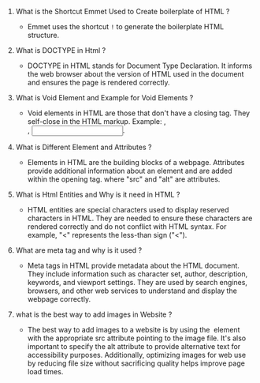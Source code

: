 1. What is the Shortcut Emmet Used to Create boilerplate of HTML ?
   - Emmet uses the shortcut `!` to generate the boilerplate HTML structure.

2. What is DOCTYPE in Html ?
   - DOCTYPE in HTML stands for Document Type Declaration. It informs the web browser about the version of HTML used in the document and ensures the page is rendered correctly.

3. What is Void Element and Example for Void Elements ?
   - Void elements in HTML are those that don't have a closing tag. They self-close in the HTML markup. Example: <img>, <br>, <input>.

4. What is Different Element and Attributes ?
   - Elements in HTML are the building blocks of a webpage. Attributes provide additional information about an element and are added within the opening tag. where "src" and "alt" are attributes.

5. What is Html Entities and Why is it need in HTML ?
   - HTML entities are special characters used to display reserved characters in HTML. They are needed to ensure these characters are rendered correctly and do not conflict with HTML syntax. For example, "&lt;" represents the less-than sign ("<").

6. What are meta tag and why is it used ?
   - Meta tags in HTML provide metadata about the HTML document. They include information such as character set, author, description, keywords, and viewport settings. They are used by search engines, browsers, and other web services to understand and display the webpage correctly.

7. what is the best way to add images in Website ?
   - The best way to add images to a website is by using the <img> element with the appropriate src attribute pointing to the image file. It's also important to specify the alt attribute to provide alternative text for accessibility purposes. Additionally, optimizing images for web use by reducing file size without sacrificing quality helps improve page load times.
